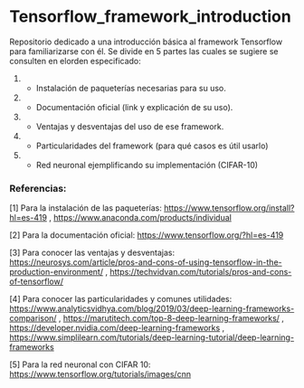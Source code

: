# Tensorflow_framework_introduction

Repositorio dedicado a una introducción básica al framework Tensorflow para familiarizarse con él.
Se divide en 5 partes las cuales se sugiere se consulten en elorden especificado: 

1. - Instalación de paqueterías necesarias para su uso.
2. - Documentación  oficial (link y explicación de su uso).
3. - Ventajas y desventajas del uso de ese framework.
4. - Particularidades del framework (para qué casos es útil usarlo)
5. - Red neuronal ejemplificando su implementación (CIFAR-10)


### Referencias:

[1] Para la instalación de las paqueterías: https://www.tensorflow.org/install?hl=es-419 , https://www.anaconda.com/products/individual

[2] Para la documentación oficial: https://www.tensorflow.org/?hl=es-419

[3] Para conocer las ventajas y desventajas: https://neurosys.com/article/pros-and-cons-of-using-tensorflow-in-the-production-environment/ , https://techvidvan.com/tutorials/pros-and-cons-of-tensorflow/

[4] Para conocer las particularidades y comunes utilidades: https://www.analyticsvidhya.com/blog/2019/03/deep-learning-frameworks-comparison/ , https://marutitech.com/top-8-deep-learning-frameworks/ , https://developer.nvidia.com/deep-learning-frameworks , https://www.simplilearn.com/tutorials/deep-learning-tutorial/deep-learning-frameworks

[5] Para la red neuronal con CIFAR 10: https://www.tensorflow.org/tutorials/images/cnn

